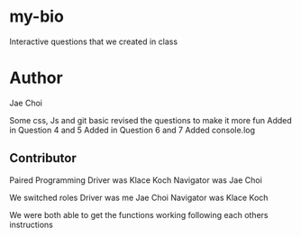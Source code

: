 # my-bio
Interactive questions that we created in class

# Author #
Jae Choi


Some css, Js and git basic
revised the questions to make it more fun
Added in Question 4 and 5
Added in Question 6 and 7
Added console.log

## Contributor ##
Paired Programming
Driver was Klace Koch
Navigator was Jae Choi

We switched roles
Driver was me Jae Choi
Navigator was Klace Koch

We were both able to get the functions working following each others instructions


